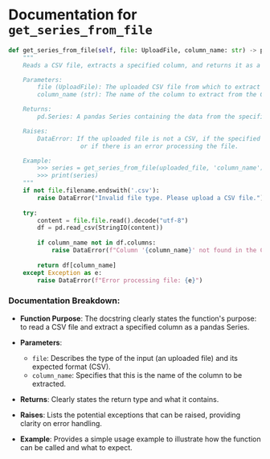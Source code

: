 # Documentation for `get_series_from_file`

```python
def get_series_from_file(self, file: UploadFile, column_name: str) -> pd.Series:
    """
    Reads a CSV file, extracts a specified column, and returns it as a pandas Series.

    Parameters:
        file (UploadFile): The uploaded CSV file from which to extract the column.
        column_name (str): The name of the column to extract from the CSV file.

    Returns:
        pd.Series: A pandas Series containing the data from the specified column.

    Raises:
        DataError: If the uploaded file is not a CSV, if the specified column does not exist,
                    or if there is an error processing the file.

    Example:
        >>> series = get_series_from_file(uploaded_file, 'column_name')
        >>> print(series)
    """
    if not file.filename.endswith('.csv'):
        raise DataError("Invalid file type. Please upload a CSV file.")
    
    try:
        content = file.file.read().decode("utf-8")
        df = pd.read_csv(StringIO(content))
        
        if column_name not in df.columns:
            raise DataError(f"Column '{column_name}' not found in the CSV file.")
        
        return df[column_name]
    except Exception as e:
        raise DataError(f"Error processing file: {e}")
```

### Documentation Breakdown:

- **Function Purpose**: The docstring clearly states the function's purpose: to read a CSV file and extract a specified column as a pandas Series.
  
- **Parameters**:
  - `file`: Describes the type of the input (an uploaded file) and its expected format (CSV).
  - `column_name`: Specifies that this is the name of the column to be extracted.

- **Returns**: Clearly states the return type and what it contains.

- **Raises**: Lists the potential exceptions that can be raised, providing clarity on error handling.

- **Example**: Provides a simple usage example to illustrate how the function can be called and what to expect.